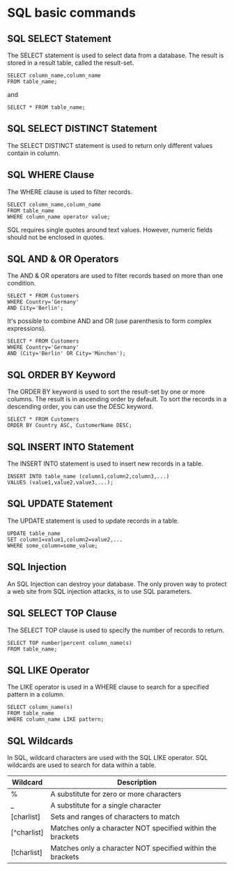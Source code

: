 # SQL basic commands

## SQL SELECT Statement

The SELECT statement is used to select data from a database.
The result is stored in a result table, called the result-set.

```
SELECT column_name,column_name
FROM table_name;
```
and
```
SELECT * FROM table_name;
```

## SQL SELECT DISTINCT Statement

The SELECT DISTINCT statement is used to return only different values contain in column.

## SQL WHERE Clause

The WHERE clause is used to filter records.
```
SELECT column_name,column_name
FROM table_name
WHERE column_name operator value;
```
SQL requires single quotes around text values. However, numeric fields should not be enclosed in quotes.

## SQL AND & OR Operators

The AND & OR operators are used to filter records based on more than one condition.
```
SELECT * FROM Customers
WHERE Country='Germany'
AND City='Berlin';
```
It's possible to combine AND and OR (use parenthesis to form complex expressions).
```
SELECT * FROM Customers
WHERE Country='Germany'
AND (City='Berlin' OR City='München');
```

## SQL ORDER BY Keyword

The ORDER BY keyword is used to sort the result-set by one or more columns.
The result is in ascending order by default. To sort the records in a descending order, you can use the DESC keyword.
```
SELECT * FROM Customers
ORDER BY Country ASC, CustomerName DESC;
```

## SQL INSERT INTO Statement

The INSERT INTO statement is used to insert new records in a table.
```
INSERT INTO table_name (column1,column2,column3,...)
VALUES (value1,value2,value3,...);
```

## SQL UPDATE Statement

The UPDATE statement is used to update records in a table.
```
UPDATE table_name
SET column1=value1,column2=value2,...
WHERE some_column=some_value;
```

## SQL Injection

An SQL Injection can destroy your database.
The only proven way to protect a web site from SQL injection attacks, is to use SQL parameters.

##  SQL SELECT TOP Clause

The SELECT TOP clause is used to specify the number of records to return.
```
SELECT TOP number|percent column_name(s)
FROM table_name;
```

## SQL LIKE Operator

The LIKE operator is used in a WHERE clause to search for a specified pattern in a column.
```
SELECT column_name(s)
FROM table_name
WHERE column_name LIKE pattern;
```

## SQL Wildcards

In SQL, wildcard characters are used with the SQL LIKE operator. SQL wildcards are used to search for data within a table.

|Wildcard|Description|
|--------|-----------|
|%|A substitute for zero or more characters|
|_|A substitute for a single character|
|[charlist]|Sets and ranges of characters to match|
|[^charlist]|Matches only a character NOT specified within the brackets|
|[!charlist]|Matches only a character NOT specified within the brackets|
